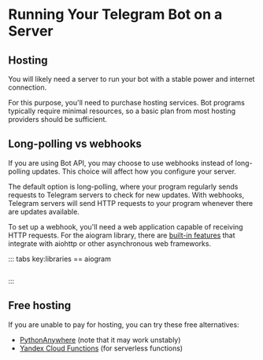 # Running Your Telegram Bot on a Server

## Hosting

You will likely need a server to run your bot with a stable power and internet connection.

For this purpose, you'll need to purchase hosting services. Bot programs typically require minimal resources, so 
a basic plan from most hosting providers should be sufficient.

## Long-polling vs webhooks

If you are using Bot API, you may choose to use webhooks instead of long-polling updates.
This choice will affect how you configure your server.

The default option is long-polling, where your program regularly sends requests to Telegram servers to check for new updates. 
With webhooks, Telegram servers will send HTTP requests to your program whenever there are updates available.

To set up a webhook, you'll need a web application capable of receiving HTTP requests. 
For the aiogram library, there are [built-in features](https://docs.aiogram.dev/en/latest/dispatcher/webhook.html) 
that integrate with aiohttp or other asynchronous web frameworks.

::: tabs key:libraries
== aiogram
```python

```
::: 

## Free hosting

If you are unable to pay for hosting, you can try these free alternatives:
- [PythonAnywhere](https://www.pythonanywhere.com/) (note that it may work unstably)
- [Yandex Cloud Functions](https://cloud.yandex.ru/docs/functions/tutorials/telegram-bot-serverless) (for serverless functions)
